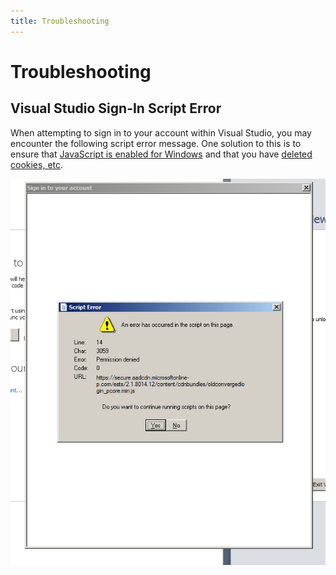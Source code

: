```yaml
---
title: Troubleshooting
---
```

# Troubleshooting

## Visual Studio Sign-In Script Error

When attempting to sign in to your account within Visual Studio, you may encounter the following script error message. One solution to this is to ensure that [JavaScript is enabled for Windows](https://support.microsoft.com/en-us/help/3135465/how-to-enable-javascript-in-windows) and that you have [deleted cookies, etc](https://social.msdn.microsoft.com/Forums/vstudio/en-US/e8fb58cf-35fb-4653-8d00-93f51e7cda31/troubleshooting-connections-from-internet-explorer-amp-visual-studio-to-visual-studio-online?forum=TFService).

![](./trouble/vs-2017-sign-in-script-error.jpg)
